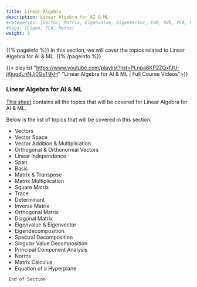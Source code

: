 ```yaml
---
title: Linear Algebra
description: Linear Algebra for AI & ML
#categories: [Vector, Matrix, Eigenvalue, EigenVector, EVD, SVD, PCA, Norms]
#tags: [Eigen, PCA, Maths]
weight: 3
---
```


{{% pageinfo %}}
In this section, we will cover the topics related to Linear Algebra for AI & ML.
{{% /pageinfo %}}

{{< playlist "https://www.youtube.com/playlist?list=PLnpa6KP2ZQxfJU-jKjugdLnNJj0GsT9kH" 
        "Linear Algebra for AI & ML | Full Course Videos">}}

###  Linear Algebra for AI & ML
[This sheet](https://docs.google.com/spreadsheets/d/1NUv9DrXJcFZs0SGHiLo8GSyCP58nR2_1lD1YDGzwC1A/edit?gid=701104685#gid=701104685) 
contains all the topics that will be covered for Linear Algebra for AI & ML.

Below is the list of topics that will be covered in this section.
- Vectors
- Vector Space
- Vector Addition & Multiplication
- Orthogonal & Orthonormal Vectors
- Linear Independence
- Span
- Basis
- Matrix & Transpose
- Matrix Multiplication
- Square Matrix
- Trace
- Determinant
- Inverse Matrix
- Orthogonal Matrix
- Diagonal Matrix
- Eigenvalue & Eigenvector
- Eigendecomposition
- Spectral Decomposition
- Singular Value Decomposition
- Principal Component Analysis
- Norms
- Matrix Calculus
- Equation of a Hyperplane

``` End of Section```